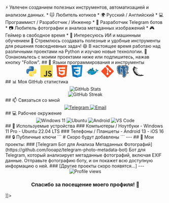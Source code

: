 <![CDATA[# looapz 🔭

### Привет, мир! 👋 

💬 Разработчик и энтузиаст технологий.

> ⚡ Увлечен созданием полезных инструментов, автоматизацией и анализом данных.

* 🐱 Любитель котиков
* 🌍 Русский / Английский
* 💻 Программист / Разработчик / Инженер
* 📱 Разработчик Telegram ботов
* 📷 Любитель фотографии и анализа метаданных изображений
* 🎮 Геймер в свободное время
* 🤖 Интересуюсь ИИ и машинным обучением

💖 Стремлюсь создавать полезные и удобные инструменты для решения повседневных задач!

😄 В настоящее время работаю над различными проектами на Python и изучаю новые технологии.

🤔 Ознакомьтесь с моими проектами ниже или подпишитесь, нажав кнопку "Follow".

## 🌱 Языки программирования и инструменты

<div align="center">
  <img src="https://github.com/devicons/devicon/blob/master/icons/python/python-original.svg" title="Python" alt="Python" width="40" height="40"/>&nbsp;
  <img src="https://github.com/devicons/devicon/blob/master/icons/javascript/javascript-original.svg" title="JavaScript" alt="JavaScript" width="40" height="40"/>&nbsp;
  <img src="https://github.com/devicons/devicon/blob/master/icons/html5/html5-original.svg" title="HTML5" alt="HTML" width="40" height="40"/>&nbsp;
  <img src="https://github.com/devicons/devicon/blob/master/icons/css3/css3-original.svg" title="CSS3" alt="CSS" width="40" height="40"/>&nbsp;
  <img src="https://github.com/devicons/devicon/blob/master/icons/docker/docker-original.svg" title="Docker" alt="Docker" width="40" height="40"/>&nbsp;
  <img src="https://github.com/devicons/devicon/blob/master/icons/git/git-original.svg" title="Git" alt="Git" width="40" height="40"/>&nbsp;
  <img src="https://github.com/devicons/devicon/blob/master/icons/postgresql/postgresql-original.svg" title="PostgreSQL" alt="PostgreSQL" width="40" height="40"/>&nbsp;
  <img src="https://github.com/devicons/devicon/blob/master/icons/flask/flask-original.svg" title="Flask" alt="Flask" width="40" height="40"/>&nbsp;
</div>

## 📊 Моя GitHub статистика

<div align="center">
  <img src="https://github-readme-stats.vercel.app/api?username=looapz&show_icons=true&theme=radical" alt="GitHub Stats" />
</div>

<div align="center">
  <img src="https://github-readme-streak-stats.herokuapp.com/?user=looapz&theme=dark" alt="GitHub Streak" />
</div>

## 📫 Связаться со мной

<div align="center">
  <a href="https://t.me/your_telegram_username">
    <img src="https://img.shields.io/badge/Telegram-2CA5E0?style=for-the-badge&logo=telegram&logoColor=white" alt="Telegram"/>
  </a>
  <a href="mailto:your.email@example.com">
    <img src="https://img.shields.io/badge/Email-D14836?style=for-the-badge&logo=gmail&logoColor=white" alt="Email"/>
  </a>
</div>

## 💻 Рабочее окружение

<div align="center">
  <img src="https://img.shields.io/badge/Windows_11-0078D6?style=for-the-badge&logo=windows&logoColor=white" alt="Windows 11"/>
  <img src="https://img.shields.io/badge/Ubuntu-E95420?style=for-the-badge&logo=ubuntu&logoColor=white" alt="Ubuntu"/>
  <img src="https://img.shields.io/badge/Android-3DDC84?style=for-the-badge&logo=android&logoColor=white" alt="Android"/>
  <img src="https://img.shields.io/badge/VS_Code-0078D4?style=for-the-badge&logo=visual%20studio%20code&logoColor=white" alt="VS Code"/>
</div>

## 📱 Используемые устройства

### Компьютеры / Ноутбуки
- Windows 11 Pro
- Ubuntu 22.04 LTS

### Телефоны / Планшеты
- Android 13
- iOS 16

## 🔒 Публичные ключи

```
# Скоро будут добавлены
```

---

## 👯 Мои проекты:

### [Telegram Бот для Анализа Метаданных Фотографий](https://github.com/looapz/telegram-photo-metadata-bot)

Бот для Telegram, который анализирует метаданные фотографий, включая EXIF данные. Отправьте фотографию боту, и он покажет всю доступную информацию о ней.

### [Другие проекты скоро появятся...]

---

<div align="center">
  <img src="https://komarev.com/ghpvc/?username=looapz&style=flat-square&color=blue" alt="Profile views"/>
</div>

<div align="center">
  <h3>Спасибо за посещение моего профиля! 👋</h3>
</div>
]]>